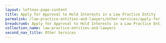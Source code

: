 ```yaml
---
layout: leftnav-page-content
title: Apply for Approval to Hold Interests in a Law Practice Entity
permalink: /law-practice-entities-and-lawyers/other-services/apply-for-approval-to-hold-interests-in-a-law-practice-entity/
breadcrumb: Apply for Approval to Hold Interests in a Law Practice Entity
collection_name: law-practice-entities-and-lawyers
second_nav_title: Other Services
---
```



